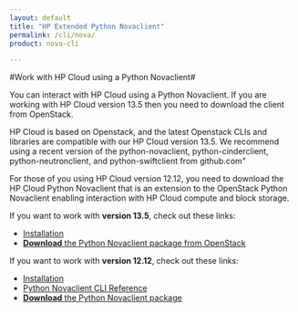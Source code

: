 ```yaml
---
layout: default
title: "HP Extended Python Novaclient"
permalink: /cli/nova/
product: nova-cli

---
```

#Work with HP Cloud using a Python Novaclient#

You can interact with HP Cloud using a Python Novaclient. If you are working with HP Cloud version 13.5 then you need to download the client from OpenStack.

HP Cloud is based on Openstack, and the latest Openstack CLIs and libraries are compatible with our HP Cloud version 13.5. We recommend using a recent version of the python-novaclient, python-cinderclient, python-neutronclient, and python-swiftclient from github.com"

For those of you using HP Cloud version 12.12, you need to download the HP Cloud Python Novaclient that is an extension to the OpenStack Python Novaclient enabling interaction with HP Cloud compute and block storage.  

If you want to work with **version 13.5**, check out these links:

* [Installation](https://community.hpcloud.com/article/cloud-135-cli-installation-instructions)
* [**Download** the Python Novaclient package from OpenStack](http://docs.openstack.org/user-guide/content/install_clients.html)

If you want to work with **version 12.12**, check out these links:

* [Installation](/cli/nova/install)
* [Python Novaclient CLI Reference](/cli/nova/reference)
* [**Download** the Python Novaclient package](/file/python-novaclient_2.6.8-17.tar.gz)

